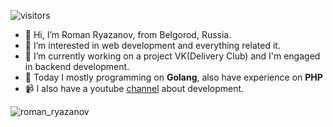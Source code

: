 ![visitors](https://visitor-badge.glitch.me/badge?page_id=rra696)


- 👋 Hi, I’m Roman Ryazanov, from Belgorod, Russia.
- 👀 I’m interested in web development and everything related it.
- :briefcase: I’m currently working on a project VK(Delivery Club) and I'm engaged in backend development.
- 🌱 Today I mostly programming on **Golang**, also have experience on **PHP** 
- 📹 I also have a youtube [channel](https://www.youtube.com/channel/UCe6SQJr4e4lsHzNt3LMEmng) about development.

<p>&nbsp;<img align="left" src="https://github-readme-stats.vercel.app/api?username=rra696&show_icons=true&hide_title=true" alt="roman_ryazanov" /></p>
